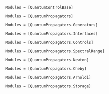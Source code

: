 ```@autodocs
Modules = [QuantumControlBase]
```

```@autodocs
Modules = [QuantumPropagators]
```

```@autodocs
Modules = [QuantumPropagators.Generators]
```

```@autodocs
Modules = [QuantumPropagators.Interfaces]
```

```@autodocs
Modules = [QuantumPropagators.Controls]
```

```@autodocs
Modules = [QuantumPropagators.SpectralRange]
```

```@autodocs
Modules = [QuantumPropagators.Newton]
```

```@autodocs
Modules = [QuantumPropagators.Cheby]
```

```@autodocs
Modules = [QuantumPropagators.Arnoldi]
```

```@autodocs
Modules = [QuantumPropagators.Storage]
```
